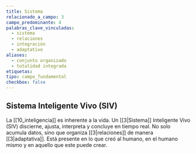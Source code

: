 ```yaml
---
title: Sistema
relacionado_a_campo: 3
campo_predominante: 4
palabras_clave_vinculadas:
  - sistema
  - relaciones
  - integración
  - adaptativo
aliases:
  - conjunto organizado
  - totalidad integrada
etiquetas: 
tipo: campo_fundamental
checkbox: false
---
```

## Sistema Inteligente Vivo (SIV)

La [[10_inteligencia]] es inherente a la vida. Un [[3|Sistema]] Inteligente Vivo (SIV) discierne, ajusta, interpreta y concluye en tiempo real. No solo acumula datos, sino que organiza [[3|relaciones]] de manera [[3|adaptativa]]. Está presente en lo que creó al humano, en el humano mismo y en aquello que este puede crear.